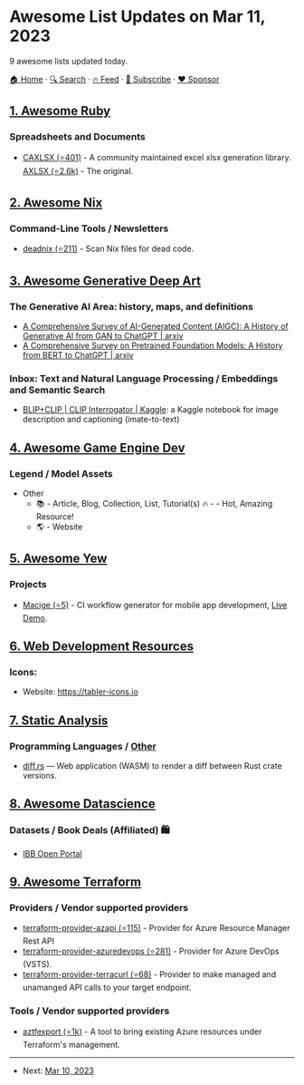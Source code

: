 # Awesome List Updates on Mar 11, 2023

9 awesome lists updated today.

[🏠 Home](/README.md) · [🔍 Search](https://www.trackawesomelist.com/search/) · [🔥 Feed](https://www.trackawesomelist.com/rss.xml) · [📮 Subscribe](https://trackawesomelist.us17.list-manage.com/subscribe?u=d2f0117aa829c83a63ec63c2f&id=36a103854c) · [❤️  Sponsor](https://github.com/sponsors/theowenyoung)



## [1. Awesome Ruby](/content/markets/awesome-ruby/README.md)

### Spreadsheets and Documents

*   [CAXLSX (⭐401)](https://github.com/caxlsx/caxlsx) - A community maintained excel xlsx generation library. [AXLSX (⭐2.6k)](https://github.com/randym/axlsx) - The original.

## [2. Awesome Nix](/content/nix-community/awesome-nix/README.md)

### Command-Line Tools / Newsletters

*   [deadnix (⭐211)](https://github.com/astro/deadnix) - Scan Nix files for dead code.

## [3. Awesome Generative Deep Art](/content/filipecalegario/awesome-generative-deep-art/README.md)

### The Generative AI Area: history, maps, and definitions

*   [A Comprehensive Survey of AI-Generated Content (AIGC): A History of Generative AI from GAN to ChatGPT | arxiv](https://arxiv.org/abs/2303.04226)
*   [A Comprehensive Survey on Pretrained Foundation Models: A History from BERT to ChatGPT | arxiv](https://arxiv.org/abs/2302.09419)

### Inbox: Text and Natural Language Processing / Embeddings and Semantic Search

*   [BLIP+CLIP | CLIP Interrogator | Kaggle](https://www.kaggle.com/code/leonidkulyk/lb-0-45836-blip-clip-clip-interrogator): a Kaggle notebook for image description and captioning (imate-to-text)

## [4. Awesome Game Engine Dev](/content/stevinz/awesome-game-engine-dev/README.md)

### Legend / Model Assets

*   Other
    *   📚 - Article, Blog, Collection, List, Tutorial(s)
        🔥 - - Hot, Amazing Resource!
    *   🌎 - Website

## [5. Awesome Yew](/content/jetli/awesome-yew/README.md)

### Projects

*   [Macige (⭐5)](https://github.com/tramlinehq/macige) - CI workflow generator for mobile app development, [Live Demo](https://macige.tramline.app).

## [6. Web Development Resources](/content/markodenic/web-development-resources/README.md)

### Icons:

- Website: <https://tabler-icons.io>



## [7. Static Analysis](/content/analysis-tools-dev/static-analysis/README.md)

### Programming Languages / [Other](#other-1)

*   [diff.rs](https://diff.rs) — Web application (WASM) to render a diff between Rust crate versions.

## [8. Awesome Datascience](/content/academic/awesome-datascience/README.md)

### Datasets / Book Deals (Affiliated) 🛍

*   [IBB Open Portal](https://data.ibb.gov.tr/en/)

## [9. Awesome Terraform](/content/shuaibiyy/awesome-terraform/README.md)

### Providers / Vendor supported providers

*   [terraform-provider-azapi (⭐115)](https://github.com/Azure/terraform-provider-azapi) - Provider for Azure Resource Manager Rest API
*   [terraform-provider-azuredevops (⭐281)](https://github.com/microsoft/terraform-provider-azuredevops) - Provider for Azure DevOps (VSTS).
*   [terraform-provider-terracurl (⭐68)](https://github.com/devops-rob/terraform-provider-terracurl) - Provider to make managed and unamanged API calls to your target endpoint.

### Tools / Vendor supported providers

*   [aztfexport (⭐1k)](https://github.com/Azure/aztfexport) - A tool to bring existing Azure resources under Terraform's management.

---

- Next: [Mar 10, 2023](/content/2023/03/10/README.md)
